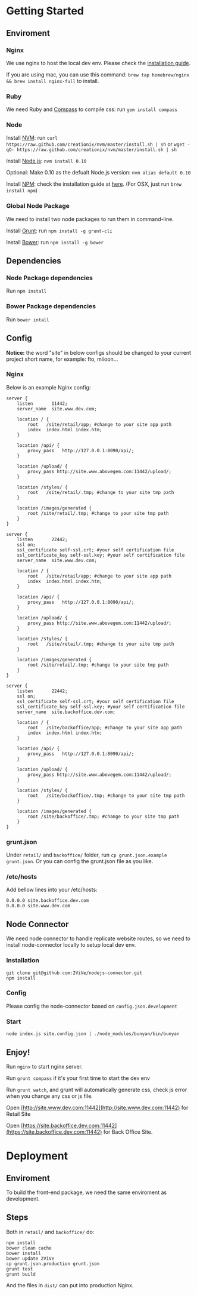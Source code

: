 # Getting Started

## Enviroment

### Nginx

We use nginx to host the local dev env. Please check the [installation guide](http://wiki.nginx.org/Install).

If you are using mac, you can use this command: `brew tap homebrew/nginx && brew install nginx-full` to install.

### Ruby

We need Ruby and [Compass](http://compass-style.org/) to compile css: run `gem install compass`

### Node

Install [NVM](https://github.com/creationix/nvm): run `curl https://raw.github.com/creationix/nvm/master/install.sh | sh` or `wget -qO- https://raw.github.com/creationix/nvm/master/install.sh | sh`

Install [Node.js](http://www.nodejs.org): `nvm install 0.10`

Optional: Make 0.10 as the defualt Node.js version: `nvm alias default 0.10`

Install [NPM](https://www.npmjs.org/): check the installation guide at [here](https://github.com/npm/npm). (For OSX, just run `brew install npm`)

### Global Node Package

We need to install two node packages to run them in command-line.

Install [Grunt](http://gruntjs.com/): run `npm install -g grunt-cli`

Install [Bower](http://bower.io): run `npm install -g bower`

## Dependencies

### Node Package dependencies

Run `npm install`

### Bower Package dependencies

Run `bower intall`

## Config

**Notice:** the word "site" in below configs should be changed to your current project short name, for example: fto, miioon...

### Nginx

Below is an example Nginx config:

	server {
        listen       11442;
        server_name  site.www.dev.com;

        location / {
            root   /site/retail/app; #change to your site app path
            index  index.html index.htm;
        }

        location /api/ {
            proxy_pass   http://127.0.0.1:8090/api/;
        }

        location /upload/ {
            proxy_pass http://site.www.abovegem.com:11442/upload/;
        }

        location /styles/ {
            root   /site/retail/.tmp; #change to your site tmp path
        }

        location /images/generated {
            root /site/retail/.tmp; #change to your site tmp path
        }
    }

    server {
        listen       22442;
        ssl on;
        ssl_certificate self-ssl.crt; #your self certification file
        ssl_certificate_key self-ssl.key; #your self certification file
        server_name  site.www.dev.com;

        location / {
            root   /site/retail/app; #change to your site app path
            index  index.html index.htm;
        }

        location /api/ {
            proxy_pass   http://127.0.0.1:8090/api/;
        }

        location /upload/ {
            proxy_pass http://site.www.abovegem.com:11442/upload/;
        }

        location /styles/ {
            root   /site/retail/.tmp; #change to your site tmp path
        }

        location /images/generated {
            root /site/retail/.tmp; #change to your site tmp path
        }
    }

    server {
        listen       22442;
        ssl on;
        ssl_certificate self-ssl.crt; #your self certification file
        ssl_certificate_key self-ssl.key; #your self certification file
        server_name  site.backoffice.dev.com;

        location / {
            root   /site/backoffice/app; #change to your site app path
            index  index.html index.htm;
        }

        location /api/ {
            proxy_pass   http://127.0.0.1:8090/api/;
        }

        location /upload/ {
            proxy_pass http://site.www.abovegem.com:11442/upload/;
        }

        location /styles/ {
            root   /site/backoffice/.tmp; #change to your site tmp path
        }

        location /images/generated {
            root /site/backoffice/.tmp; #change to your site tmp path
        }
    }

### grunt.json

Under `retail/` and `backoffice/` folder, run `cp grunt.json.example grunt.json`. Or you can config the grunt.json file as you like.

### /etc/hosts

Add bellow lines into your /etc/hosts:

	0.0.0.0 site.backoffice.dev.com
	0.0.0.0 site.www.dev.com

## Node Connector

We need node connector to handle replicate website routes, so we need to install node-connector locally to setup local dev env.

### Installation

	git clone git@github.com:2ViVe/nodejs-connector.git
	npm install

### Config

Please config the node-connector based on `config.json.development`

### Start

	node index.js site.config.json | ./node_modules/bunyan/bin/bunyan

## Enjoy!

Run `nginx` to start nginx server.

Run `grunt compass` if it's your first time to start the dev env

Run `grunt watch`, and grunt will automatically generate css, check js error when you change any css or js file.

Open [http://site.www.dev.com:11442](http://site.www.dev.com:11442) for Retail Site

Open [https://site.backoffice.dev.com:11442](https://site.backoffice.dev.com:11442) for Back Office Site.

# Deployment

## Enviroment

To build the front-end package, we need the same enviroment as development.

## Steps

Both in `retail/` and `backoffice/` do:

	npm install
	bower clean cache
	bower install
	bower update 2ViVe
	cp grunt.json.production grunt.json
	grunt test
	grunt build

And the files in `dist/` can put into production Nginx.